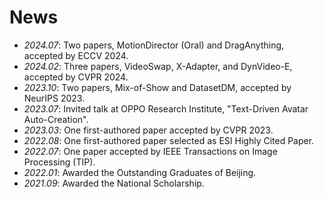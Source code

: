 # News
- *2024.07*: Two papers, MotionDirector (Oral) and DragAnything, accepted by ECCV 2024.
- *2024.02*: Three papers, VideoSwap, X-Adapter, and DynVideo-E, accepted by CVPR 2024.
- *2023.10*: Two papers, Mix-of-Show and DatasetDM, accepted by NeurIPS 2023.
- *2023.07*: Invited talk at OPPO Research Institute, "Text-Driven Avatar Auto-Creation".
- *2023.03*: One first-authored paper accepted by CVPR 2023.
- *2022.08*: One first-authored paper selected as ESI Highly Cited Paper.
- *2022.07*: One paper accepted by IEEE Transactions on Image Processing (TIP).
- *2022.01*: Awarded the Outstanding Graduates of Beijing.
- *2021.09*: Awarded the National Scholarship.
